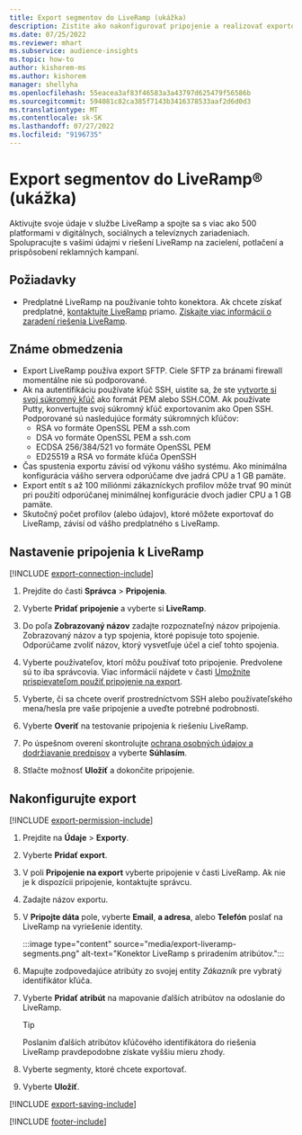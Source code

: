 ```yaml
---
title: Export segmentov do LiveRamp (ukážka)
description: Zistite ako nakonfigurovať pripojenie a realizovať exportovanie do LiveRamp.
ms.date: 07/25/2022
ms.reviewer: mhart
ms.subservice: audience-insights
ms.topic: how-to
author: kishorem-ms
ms.author: kishorem
manager: shellyha
ms.openlocfilehash: 55eacea3af83f46583a3a43797d625479f56586b
ms.sourcegitcommit: 594081c82ca385f7143b3416378533aaf2d6d0d3
ms.translationtype: MT
ms.contentlocale: sk-SK
ms.lasthandoff: 07/27/2022
ms.locfileid: "9196735"
---
```

# <a name="export-segments-to-liverampreg-preview"></a>Export segmentov do LiveRamp&reg; (ukážka)

Aktivujte svoje údaje v službe LiveRamp a spojte sa s viac ako 500 platformami v digitálnych, sociálnych a televíznych zariadeniach. Spolupracujte s vašimi údajmi v riešení LiveRamp na zacielení, potlačení a prispôsobení reklamných kampaní.

## <a name="prerequisites"></a>Požiadavky

- Predplatné LiveRamp na používanie tohto konektora. Ak chcete získať predplatné, [kontaktujte LiveRamp](https://liveramp.com/contact/) priamo. [Získajte viac informácií o zaradení riešenia LiveRamp](https://liveramp.com/our-platform/data-onboarding/).

## <a name="known-limitations"></a>Známe obmedzenia

- Export LiveRamp používa export SFTP. Ciele SFTP za bránami firewall momentálne nie sú podporované.
- Ak na autentifikáciu používate kľúč SSH, uistite sa, že ste [vytvorte si svoj súkromný kľúč](/azure/virtual-machines/linux/create-ssh-keys-detailed#basic-example) ako formát PEM alebo SSH.COM. Ak používate Putty, konvertujte svoj súkromný kľúč exportovaním ako Open SSH. Podporované sú nasledujúce formáty súkromných kľúčov:
  - RSA vo formáte OpenSSL PEM a ssh.com
  - DSA vo formáte OpenSSL PEM a ssh.com
  - ECDSA 256/384/521 vo formáte OpenSSL PEM
  - ED25519 a RSA vo formáte kľúča OpenSSH
- Čas spustenia exportu závisí od výkonu vášho systému. Ako minimálna konfigurácia vášho servera odporúčame dve jadrá CPU a 1 GB pamäte.
- Export entít s až 100 miliónmi zákazníckych profilov môže trvať 90 minút pri použití odporúčanej minimálnej konfigurácie dvoch jadier CPU a 1 GB pamäte.
- Skutočný počet profilov (alebo údajov), ktoré môžete exportovať do LiveRamp, závisí od vášho predplatného s LiveRamp.

## <a name="set-up-connection-to-liveramp"></a>Nastavenie pripojenia k LiveRamp

[!INCLUDE [export-connection-include](includes/export-connection-admn.md)]

1. Prejdite do časti **Správca** > **Pripojenia**.

1. Vyberte **Pridať pripojenie** a vyberte si **LiveRamp**.

1. Do poľa **Zobrazovaný názov** zadajte rozpoznateľný názov pripojenia. Zobrazovaný názov a typ spojenia, ktoré popisuje toto spojenie. Odporúčame zvoliť názov, ktorý vysvetľuje účel a cieľ tohto spojenia.

1. Vyberte používateľov, ktorí môžu používať toto pripojenie. Predvolene sú to iba správcovia. Viac informácií nájdete v časti [Umožnite prispievateľom použiť pripojenie na export](connections.md#allow-contributors-to-use-a-connection-for-exports).

1. Vyberte, či sa chcete overiť prostredníctvom SSH alebo používateľského mena/hesla pre vaše pripojenie a uveďte potrebné podrobnosti.

1. Vyberte **Overiť** na testovanie pripojenia k riešeniu LiveRamp.

1. Po úspešnom overení skontrolujte [ochrana osobných údajov a dodržiavanie predpisov](connections.md#data-privacy-and-compliance) a vyberte **Súhlasím**.

1. Stlačte možnosť **Uložiť** a dokončite pripojenie.

## <a name="configure-an-export"></a>Nakonfigurujte export

[!INCLUDE [export-permission-include](includes/export-permission.md)]

1. Prejdite na **Údaje** > **Exporty**.

1. Vyberte **Pridať export**.

1. V poli **Pripojenie na export** vyberte pripojenie v časti LiveRamp. Ak nie je k dispozícii pripojenie, kontaktujte správcu.

1. Zadajte názov exportu.

1. V **Pripojte dáta** pole, vyberte **Email**, **a adresa**, alebo **Telefón** poslať na LiveRamp na vyriešenie identity.

   :::image type="content" source="media/export-liveramp-segments.png" alt-text="Konektor LiveRamp s priradením atribútov.":::

1. Mapujte zodpovedajúce atribúty zo svojej entity *Zákazník* pre vybratý identifikátor kľúča.

1. Vyberte **Pridať atribút** na mapovanie ďalších atribútov na odoslanie do LiveRamp.

   > [!TIP]
   > Poslaním ďalších atribútov kľúčového identifikátora do riešenia LiveRamp pravdepodobne získate vyššiu mieru zhody.

1. Vyberte segmenty, ktoré chcete exportovať.

1. Vyberte **Uložiť**.

[!INCLUDE [export-saving-include](includes/export-saving.md)]

[!INCLUDE [footer-include](includes/footer-banner.md)]
